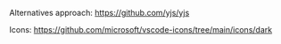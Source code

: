 Alternatives approach: https://github.com/yjs/yjs

Icons: https://github.com/microsoft/vscode-icons/tree/main/icons/dark
